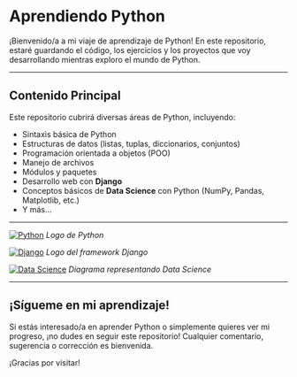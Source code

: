 # Aprendiendo Python

¡Bienvenido/a a mi viaje de aprendizaje de Python! En este repositorio, estaré guardando el código, los ejercicios y los proyectos que voy desarrollando mientras exploro el mundo de Python.

---

## Contenido Principal

Este repositorio cubrirá diversas áreas de Python, incluyendo:

* Sintaxis básica de Python
* Estructuras de datos (listas, tuplas, diccionarios, conjuntos)
* Programación orientada a objetos (POO)
* Manejo de archivos
* Módulos y paquetes
* Desarrollo web con **Django**
* Conceptos básicos de **Data Science** con Python (NumPy, Pandas, Matplotlib, etc.)
* Y más...

---

[![Python](https://upload.wikimedia.org/wikipedia/commons/thumb/c/c3/Python-logo-notext.svg/768px-Python-logo-notext.svg.png)](https://www.python.org/)
*Logo de Python*

[![Django](https://upload.wikimedia.org/wikipedia/commons/thumb/6/61/Django_logo.svg/1200px-Django_logo.svg.png)](https://www.djangoproject.com/)
*Logo del framework Django*

[![Data Science](https://upload.wikimedia.org/wikipedia/commons/thumb/3/31/Data_Science_VD.svg/1200px-Data_Science_VD.svg.png)](https://en.wikipedia.org/wiki/Data_science)
*Diagrama representando Data Science*

---

## ¡Sígueme en mi aprendizaje!

Si estás interesado/a en aprender Python o simplemente quieres ver mi progreso, ¡no dudes en seguir este repositorio! Cualquier comentario, sugerencia o corrección es bienvenida.

¡Gracias por visitar!